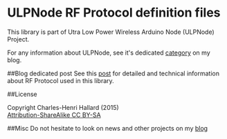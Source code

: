 ULPNode RF Protocol definition files
====================================

This library is part of Utra Low Power Wireless Arduino Node (ULPNode) Project.

For any information about ULPNode, see it's dedicated [category][2] on my blog.

##Blog dedicated post
See this [post][3] for detailed and technical information about RF Protocol used in this library.

##License

Copyright Charles-Henri Hallard (2015)  
[Attribution-ShareAlike CC BY-SA][4]

##Misc
Do not hesitate to look on news and other projects on my [blog][1] 
 
[1]: https://hallard.me
[2]: https://hallard.me/category/ulpnode/
[3]: https://hallard.me/ulpnode-rf-protocol/
[4]: https://creativecommons.org/licenses/
